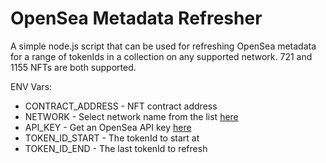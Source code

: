 # OpenSea Metadata Refresher

A simple node.js script that can be used for refreshing OpenSea metadata for a range of tokenIds in a collection on any supported network. 721 and 1155 NFTs are both supported.

ENV Vars:

- CONTRACT_ADDRESS - NFT contract address
- NETWORK - Select network name from the list [here](https://docs.opensea.io/reference/supported-chains)
- API_KEY - Get an OpenSea API key [here](https://docs.opensea.io/reference/api-keys)
- TOKEN_ID_START - The tokenId to start at
- TOKEN_ID_END - The last tokenId to refresh
